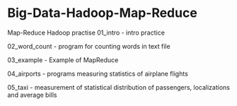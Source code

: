 # Big-Data-Hadoop-Map-Reduce

Map-Reduce Hadoop practise
01_intro - intro practice

02_word_count - program for counting words in text file

03_example - Example of MapReduce

04_airports - programs measuring statistics of airplane flights

05_taxi - measurement of statistical distribution of passengers, localizations and average bills
